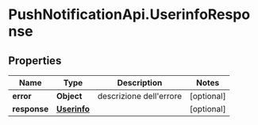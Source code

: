 # PushNotificationApi.UserinfoResponse

## Properties
Name | Type | Description | Notes
------------ | ------------- | ------------- | -------------
**error** | **Object** | descrizione dell&#x27;errore | [optional] 
**response** | [**Userinfo**](Userinfo.md) |  | [optional] 

